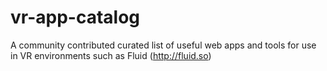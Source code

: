 # vr-app-catalog
A community contributed curated list of useful web apps and tools for use in VR environments such as Fluid (http://fluid.so)
